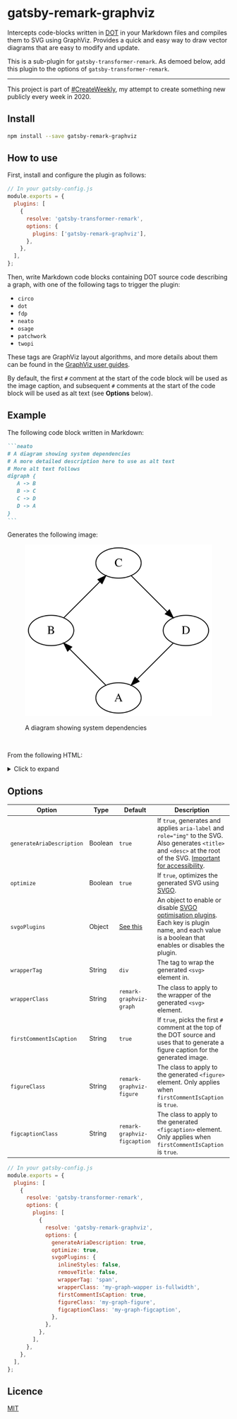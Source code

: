 # gatsby-remark-graphviz

Intercepts code-blocks written in [DOT](<https://en.wikipedia.org/wiki/DOT_(graph_description_language)>) in your Markdown files and compiles them to SVG using GraphViz. Provides a quick and easy way to draw vector diagrams that are easy to modify and update.

This is a sub-plugin for `gatsby-transformer-remark`. As demoed below, add this plugin to the options of `gatsby-transformer-remark`.

---

This project is part of [#CreateWeekly](https://dev.to/josephuspaye/createweekly-create-something-new-publicly-every-week-in-2020-1nh9), my attempt to create something new publicly every week in 2020.

## Install

```bash
npm install --save gatsby-remark-graphviz
```

## How to use

First, install and configure the plugin as follows:

```javascript
// In your gatsby-config.js
module.exports = {
  plugins: [
    {
      resolve: 'gatsby-transformer-remark',
      options: {
        plugins: ['gatsby-remark-graphviz'],
      },
    },
  ],
};
```

Then, write Markdown code blocks containing DOT source code describing a graph, with one of the following tags to trigger the plugin:

- `circo`
- `dot`
- `fdp`
- `neato`
- `osage`
- `patchwork`
- `twopi`

These tags are GraphViz layout algorithms, and more details about them can be found in the [GraphViz user guides](https://graphviz.org/documentation/#user-guides).

By default, the first `#` comment at the start of the code block will be used as the image caption, and subsequent `#` comments at the start of the code block will be used as alt text (see **Options** below).

## Example

The following code block written in Markdown:

````md
```neato
# A diagram showing system dependencies
# A more detailed description here to use as alt text
# More alt text follows
digraph {
   A -> B
   B -> C
   C -> D
   D -> A
}
```
````

Generates the following image:

<figure>

![SVG image generated from example](./example.svg)
<figcaption>A diagram showing system dependencies</figcaption>

</figure>

<br>

From the following HTML:

<details>
<summary>Click to expand</summary>

```html
<figure class="remark-graviz-figure"><div class="remark-graphviz-graph"><svg role="img" aria-label="A more detailed description here to use as alt text
More alt text follows" width="296" height="272" viewBox="0 0 222.43 204.43" xmlns="http://www.w3.org/2000/svg"><title>A more detailed description here to use as alt text
More alt text follows</title><desc>digraph {
   A -&gt; B
   B -&gt; C
   C -&gt; D
   D -&gt; A
}</desc><g class="graph"><path fill="#fff" stroke="transparent" d="M0 204.43V0h222.43v204.43H0z"></path><g class="node" transform="translate(4 200.43)"><ellipse fill="none" stroke="#000" cx="107.21" cy="-18" rx="27" ry="18"></ellipse><text text-anchor="middle" x="107.21" y="-13.8" font-family="Times,serif" font-size="14">A</text></g><g class="node" transform="translate(4 200.43)"><ellipse fill="none" stroke="#000" cx="27" cy="-98.21" rx="27" ry="18"></ellipse><text text-anchor="middle" x="27" y="-94.01" font-family="Times,serif" font-size="14">B</text></g><g class="edge" transform="translate(4 200.43)"><path fill="none" stroke="#000" d="M92.13-33.09c-12.1-12.1-29.26-29.26-42.93-42.92"></path><path stroke="#000" d="M46.62-73.65l-4.6-9.54 9.55 4.59-4.95 4.95z"></path></g><g class="node" transform="translate(4 200.43)"><ellipse fill="none" stroke="#000" cx="107.21" cy="-178.43" rx="27" ry="18"></ellipse><text text-anchor="middle" x="107.21" y="-174.23" font-family="Times,serif" font-size="14">C</text></g><g class="edge" transform="translate(4 200.43)"><path fill="none" stroke="#000" d="M42.09-113.3c12.1-12.1 29.26-29.26 42.92-42.93"></path><path stroke="#000" d="M82.65-158.81l9.54-4.6-4.59 9.55-4.95-4.95z"></path></g><g class="node" transform="translate(4 200.43)"><ellipse fill="none" stroke="#000" cx="187.43" cy="-98.21" rx="27" ry="18"></ellipse><text text-anchor="middle" x="187.43" y="-94.01" font-family="Times,serif" font-size="14">D</text></g><g class="edge" transform="translate(4 200.43)"><path fill="none" stroke="#000" d="M122.3-163.34l42.93 42.93"></path><path stroke="#000" d="M167.81-122.78l4.6 9.55-9.55-4.6 4.95-4.95z"></path></g><g class="edge" transform="translate(4 200.43)"><path fill="none" stroke="#000" d="M172.34-83.13L129.41-40.2"></path><path stroke="#000" d="M131.78-37.62l-9.55 4.6 4.6-9.55 4.95 4.95z"></path></g></g></svg></div><figcaption class="remark-graviz-figcaption">A diagram showing system dependencies</figcaption></figure>
```

</details>

## Options

| Option                    | Type    | Default                                                                                      | Description                                                                                                                                                                                                  |
| ------------------------- | ------- | -------------------------------------------------------------------------------------------- | ------------------------------------------------------------------------------------------------------------------------------------------------------------------------------------------------------------ |
| `generateAriaDescription` | Boolean | `true`                                                                                       | If `true`, generates and applies `aria-label` and `role="img"` to the SVG. Also generates `<title>` and `<desc>` at the root of the SVG. [Important for accessibility](https://stackoverflow.com/a/4756461). |
| `optimize`                | Boolean | `true`                                                                                       | If `true`, optimizes the generated SVG using [SVGO](https://github.com/svg/svgo).                                                                                                                            |
| `svgoPlugins`             | Object  | [See this](https://github.com/JosephusPaye/gatsby-remark-graphviz/blob/master/plugin.js#L10) | An object to enable or disable [SVGO optimisation plugins](https://github.com/svg/svgo#what-it-can-do). Each key is plugin name, and each value is a boolean that enables or disables the plugin.            |
| `wrapperTag`              | String  | `div`                                                                                        | The tag to wrap the generated `<svg>` element in.                                                                                                                                                            |
| `wrapperClass`            | String  | `remark-graphviz-graph`                                                                      | The class to apply to the wrapper of the generated `<svg>` element.                                                                                                                                          |
| `firstCommentIsCaption`   | String  | `true`                                                                                       | If `true`, picks the first `#` comment at the top of the DOT source and uses that to generate a figure caption for the generated image.                                                                      |
| `figureClass`             | String  | `remark-graphviz-figure`                                                                     | The class to apply to the generated `<figure>` element. Only applies when `firstCommentIsCaption` is `true`.                                                                                                 |
| `figcaptionClass`         | String  | `remark-graphviz-figcaption`                                                                 | The class to apply to the generated `<figcaption>` element. Only applies when `firstCommentIsCaption` is `true`.                                                                                             |

```javascript
// In your gatsby-config.js
module.exports = {
  plugins: [
    {
      resolve: 'gatsby-transformer-remark',
      options: {
        plugins: [
          {
            resolve: 'gatsby-remark-graphviz',
            options: {
              generateAriaDescription: true,
              optimize: true,
              svgoPlugins: {
                inlineStyles: false,
                removeTitle: false,
                wrapperTag: 'span',
                wrapperClass: 'my-graph-wapper is-fullwidth',
                firstCommentIsCaption: true,
                figureClass: 'my-graph-figure',
                figcaptionClass: 'my-graph-figcaption',
              },
            },
          },
        ],
      },
    },
  ],
};
```

## Licence

[MIT](LICENCE)
